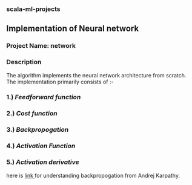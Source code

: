 ### scala-ml-projects

## Implementation of Neural network
### Project Name: network

### Description 
The algorithm implements the neural network architecture from scratch. The implementation primarily consists of :-
### 1.) *Feedforward function*  
### 2.) *Cost function*
### 3.) *Backpropogation* 
### 4.) *Activation Function*
### 5.) *Activation derivative*
here is [link ](https://medium.com/@karpathy/yes-you-should-understand-backprop-e2f06eab496b) for understanding backpropogation from Andrej Karpathy.


